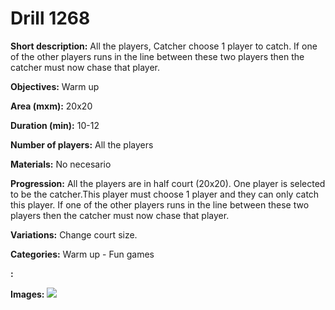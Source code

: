 # Drill 1268

**Short description:**
All the players, Catcher choose 1 player to catch. If one of the other players runs in the line between these two players then the catcher must now chase that player.

**Objectives:**
Warm up

**Area (mxm):**
20x20

**Duration (min):**
10-12

**Number of players:**
All the players

**Materials:**
No necesario

**Progression:**
All the players are in half court (20x20). One player is selected to be the catcher.This player must choose 1 player and they can only catch this player. If one of the other players runs in the line between these two players then the catcher must now chase that player.

**Variations:**
Change court size.

**Categories:**
Warm up - Fun games

**:**


**Images:**
![](https://www.coachingfutsal.com/\images\bdee0ecc-a8ce-4b79-9bff-6a18b8426833_082.png)


